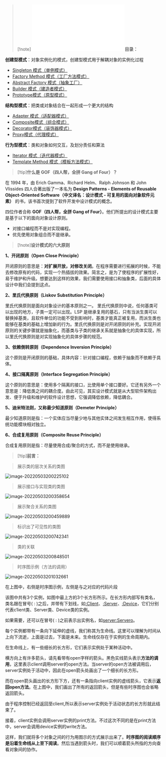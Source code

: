 > [!note] <embed src="/_media/目录.svg" type="image/svg+xml" />**目录：**

**创建型模式**：对象实例化的模式，创建型模式用于解耦对象的实例化过程

- [Singleton 模式（单例模式）](/框架架构/设计模式/Singleton模式 "Singleton模式")
- [Factory Method 模式（工厂方法模式）](/框架架构/设计模式/FactoryMethod模式 "Factory Method 模式")
- [Abstract Factory 模式（抽象工厂）](/框架架构/设计模式/AbstractFactory模式 "AbstractFactory模式")
- [Builder 模式（建造者模式）](/框架架构/设计模式/Builder模式 "Builder模式")
- [Prototype模式（原型模式）](/框架架构/设计模式/Prototype模式 "Prototype模式")

**结构型模式**：把类或对象结合在一起形成一个更大的结构

- [Adapter 模式（适配器模式）](/框架架构/设计模式/Adapter模式 "Adapter模式")
- [Composite模式（组合模式）](/框架架构/设计模式/Composite模式 "Composite模式")
- [Decorator模式（装饰器模式）](/框架架构/设计模式/Decorator模式 "Decorator模式")
- [Proxy模式（代理模式）](/框架架构/设计模式/Proxy模式 "Proxy模式")

**行为型模式**：类和对象如何交互，及划分责任和算法

- [Iterator 模式（迭代器模式）](/框架架构/设计模式/Iterator模式 "Iterator模式")
- [Template Method 模式（模板方法模式）](/框架架构/设计模式/TemplateMethod模式 "TemplateMethod模式")

> [!tip]**什么是 GOF（四人帮，全拼 Gang of Four）？**

在 1994 年，由 Erich Gamma、Richard Helm、Ralph Johnson 和 John Vlissides 四人合著出版了一本名为 **Design Patterns - Elements of Reusable Object-Oriented Software（中文译名：设计模式 - 可复用的面向对象软件元素）** 的书，该书首次提到了软件开发中设计模式的概念。

四位作者合称 **GOF（四人帮，全拼 Gang of Four）**。他们所提出的设计模式主要是基于以下的面向对象设计原则。

- 对接口编程而不是对实现编程。
- 优先使用对象组合而不是继承。

> [!note]**设计模式的六大原则**

**1、开闭原则（Open Close Principle）**

开闭原则的意思是：**对扩展开放，对修改关闭**。在程序需要进行拓展的时候，不能去修改原有的代码，实现一个热插拔的效果。简言之，是为了使程序的扩展性好，易于维护和升级。想要达到这样的效果，我们需要使用接口和抽象类，后面的具体设计中我们会提到这点。

**2、里氏代换原则（Liskov Substitution Principle）**

里氏代换原则是面向对象设计的基本原则之一。 里氏代换原则中说，任何基类可以出现的地方，子类一定可以出现。LSP 是继承复用的基石，只有当派生类可以替换掉基类，且软件单位的功能不受到影响时，基类才能真正被复用，而派生类也能够在基类的基础上增加新的行为。里氏代换原则是对开闭原则的补充。实现开闭原则的关键步骤就是抽象化，而基类与子类的继承关系就是抽象化的具体实现，所以里氏代换原则是对实现抽象化的具体步骤的规范。

**3、依赖倒转原则（Dependence Inversion Principle）**

这个原则是开闭原则的基础，具体内容：针对接口编程，依赖于抽象而不依赖于具体。

**4、接口隔离原则（Interface Segregation Principle）**

这个原则的意思是：使用多个隔离的接口，比使用单个接口要好。它还有另外一个意思是：降低类之间的耦合度。由此可见，其实设计模式就是从大型软件架构出发、便于升级和维护的软件设计思想，它强调降低依赖，降低耦合。

**5、迪米特法则，又称最少知道原则（Demeter Principle）**

最少知道原则是指：一个实体应当尽量少地与其他实体之间发生相互作用，使得系统功能模块相对独立。

**6、合成复用原则（Composite Reuse Principle）**

合成复用原则是指：尽量使用合成/聚合的方式，而不是使用继承。

> [!tip]**前言：**

> 展示类的层次关系的类图

  ![image-20220503200225102](image/image-20220503200225102.png ":size=65%")

> 展示接口与实现类的类图

![image-20220503200358654](image/image-20220503200358654.png ":size=65%")

> 展示聚合关系的类图

![image-20220503200459889](image/image-20220503200459889.png ":size=65%")

> 标识出了可见性的类图

 ![image-20220503200742341](image/image-20220503200742341.png ":size=65%")

> 类的关联

![image-20220503200848501](image/image-20220503200848501.png ":size=65%")

> 时序图示例（方法的调用）

![image-20220503201032661](image/image-20220503201032661.png ":size=65%")

在上图中，右侧是时序图示例，左侧是与之对应的代码片段

该图中共有3个实例，如图中最上方的3个长方形所示。在长方形内部写有类名，类名跟在冒号( : )之后，并带有下划线，如<u>:Client</u>、<u>:Server</u>、<u>:Device</u>，它们分别代表c1ient类、Server类、Device类的实例。

如果需要，还可以在冒号( : )之前表示出实例名，如<u>server:Servero</u>。

每个实例都带有一条向下延伸的虚线，我们称其为生命线。这里可以理解为时间从上向下流逝，上面是过去，下面是未来。生命线仅存在于实例的生命周期内。

在生命线上，有一些细长的长方形，它们表示实例处于某种活动中。

横方向上有许多箭头，请先看带有open字样的箭头。黑色实线箭头表示**方法的调用**，这里表示client调用server的open方法。当server的open方法被调用后，server实例处于活动中，因此在open箭头处画出了一个细长的长方形。

而在open箭头画出的长方形下方，还有一条指向client实例的虚线箭头，它表示**返回open方法**。在上图中，我们画出了所有的返回箭头，但是有些时序图也会省略返回箭头。

由于程序控制已经返回至client,所以表示server实例处于活动状态的长方形就此结束了。

接着，client实例会调用server实例的print方法。不过这次不同的是在print方法中，server会调用device实例的write方法。

这样，我们就将多个对象之间的行为用图示的方式展示出来了。**时序图的阅读顺序是沿着生命线从上至下阅读**。然后当遇到箭头时，我们可以顺着箭头所指的方向查看对象间的协作。